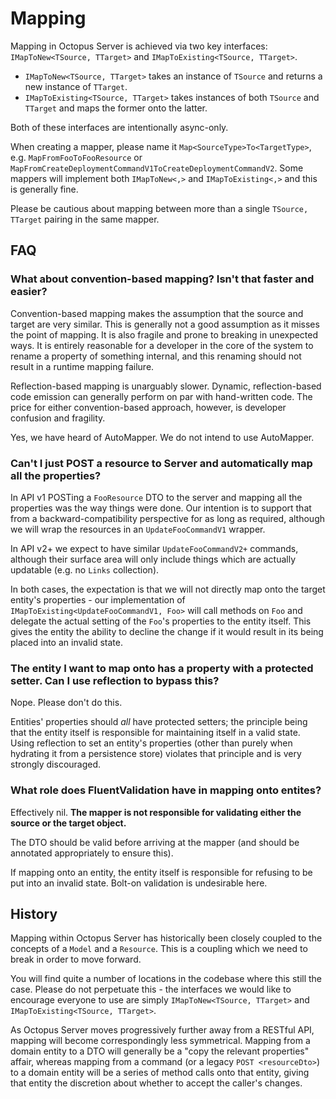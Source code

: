 # Mapping

Mapping in Octopus Server is achieved via two key interfaces: `IMapToNew<TSource, TTarget>` and `IMapToExisting<TSource, TTarget>`.

* `IMapToNew<TSource, TTarget>` takes an instance of `TSource` and returns a new instance of `TTarget`.
* `IMapToExisting<TSource, TTarget>` takes instances of both `TSource` and `TTarget` and maps the former onto the latter.

Both of these interfaces are intentionally async-only.

When creating a mapper, please name it `Map<SourceType>To<TargetType>`, e.g. `MapFromFooToFooResource` or `MapFromCreateDeploymentCommandV1ToCreateDeploymentCommandV2`. Some mappers will implement both `IMapToNew<,>` and `IMapToExisting<,>` and this is generally fine.

Please be cautious about mapping between more than a single `TSource, TTarget` pairing in the same mapper.

## FAQ

### What about convention-based mapping? Isn't that faster and easier?

Convention-based mapping makes the assumption that the source and target are very similar. This is generally not a good assumption as it misses the point of mapping. It is also fragile and prone to breaking in unexpected ways. It is entirely reasonable for a developer in the core of the system to rename a property of something internal, and this renaming should not result in a runtime mapping failure.

Reflection-based mapping is unarguably slower. Dynamic, reflection-based code emission can generally perform on par with hand-written code. The price for either convention-based approach, however, is developer confusion and fragility.

Yes, we have heard of AutoMapper. We do not intend to use AutoMapper.

### Can't I just POST a resource to Server and automatically map all the properties?

In API v1 POSTing a `FooResource` DTO to the server and mapping all the properties was the way things were done. Our intention is to support that from a backward-compatibility perspective for as long as required, although we will wrap the resources in an `UpdateFooCommandV1` wrapper.

In API v2+ we expect to have similar `UpdateFooCommandV2+` commands, although their surface area will only include things which are actually updatable (e.g. no `Links` collection).

In both cases, the expectation is that we will not directly map onto the target entity's properties - our implementation of `IMapToExisting<UpdateFooCommandV1, Foo>` will call methods on `Foo` and delegate the actual setting of the `Foo`'s properties to the entity itself. This gives the entity the ability to decline the change if it would result in its being placed into an invalid state.

### The entity I want to map onto has a property with a protected setter. Can I use reflection to bypass this?

Nope. Please don't do this.

Entities' properties should _all_ have protected setters; the principle being that the entity itself is responsible for maintaining itself in a valid state. Using reflection to set an entity's properties (other than purely when hydrating it from a persistence store) violates that principle and is very strongly discouraged.

### What role does FluentValidation have in mapping onto entites?

Effectively nil. **The mapper is not responsible for validating either the source or the target object.**

The DTO should be valid before arriving at the mapper (and should be annotated appropriately to ensure this).

If mapping onto an entity, the entity itself is responsible for refusing to be put into an invalid state. Bolt-on validation is undesirable here.

## History

Mapping within Octopus Server has historically been closely coupled to the concepts of a `Model` and a `Resource`. This is a coupling which we need to break in order to move forward.

You will find quite a number of locations in the codebase where this still the case. Please do not perpetuate this - the interfaces we would like to encourage everyone to use are simply `IMapToNew<TSource, TTarget>` and `IMapToExisting<TSource, TTarget>`.

As Octopus Server moves progressively further away from a RESTful API, mapping will become correspondingly less symmetrical. Mapping from a domain entity to a DTO will generally be a "copy the relevant properties" affair, whereas mapping from a command (or a legacy `POST <resourceDto>`) to a domain entity will be a series of method calls onto that entity, giving that entity the discretion about whether to accept the caller's changes.
